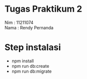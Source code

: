 
# Tugas Praktikum 2

Nim : 11211074\
Nama : Rendy Pernanda

# Step instalasi
 - npm install
 - npm run db:create
 - npm run db:migrate
